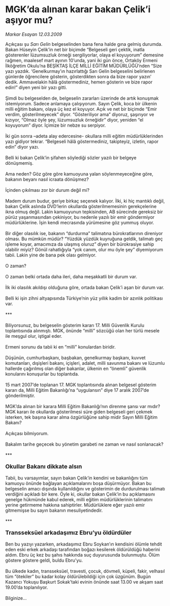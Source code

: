 # MGK’da alınan karar bakan Çelik’i aşıyor mu?

*Markar Esayan 12.03.2009*

<div class="taraf_structure_2col_1zq">
<div class="margen_n">



 <p>Açıkçası şu <i>Sarı Gelin</i> belgeselinden bana fena halde gına gelmiş durumda. Bakan Hüseyin Çelik’in net bir biçimde “Belgeseli geri çektik, inatla gösterenler lüzumsuzluk örneği sergiliyorlar, olaya el koyuyorum” demesine rağmen, maalesef mart ayının 10’unda, yani iki gün önce, Ortaköy Ermeni İlköğretim Okulu’na BEŞİKTAŞ İLÇE MİLLİ EĞİTİM MÜDÜRLÜĞÜ’nden “Size yazı yazdık. ‘Genelkurmay’ın hazırlattığı Sarı Gelin belgeselini belirlenen günlerde öğrencilere gösterin, gösterdikten sonra da bize rapor yazın’ dedik. Ammavelakin hâlâ göstermediniz, hemen gösterin ve bize rapor edin!” diyen yeni bir yazı gitti. <br/><br/>Şimdi bu belgeselden de, belgeselin zararları üzerinde de artık konuşmak istemiyorum. Sadece anlamaya çalışıyorum. Sayın Çelik, koca bir ülkenin milli eğitim bakanı, olaya üç kez el koyuyor. Açık ve net bir biçimde “Emir verdim, gösterilmeyecek” diyor. “Gösteriliyor ama” diyoruz, şaşırıyor ve kızıyor, “Olmaz öyle şey, lüzumsuzluk örneğidir” diyor, yeniden “el koyuyorum” diyor. İçimize bir nebze su serpiyor. <br/><br/>İki gün sonra –adeta alay edercesine- okullara milli eğitim müdürlüklerinden yazı gidiyor tekrar. “Belgeseli hâlâ göstermediniz, takipteyiz, izletin, rapor edin” diyor yazı. <br/><br/>Belli ki bakan Çelik’in şifahen söylediği sözler yazılı bir belgeye dönüşmemiş. <br/><br/>Ama neden? Göz göre göre kamuoyuna yalan söylenmeyeceğine göre, bakanın beyanı nasıl icraata dönüşmez? <br/><br/>İçinden çıkılması zor bir durum değil mi? <br/><br/>Madem durum budur, geriye birkaç seçenek kalıyor. İlki, ki hiç mantıklı değil, bakan Çelik aslında DVD’lerin okullarda gösterilmemesinin gerekçelerine ikna olmuş değil. Lakin kamuoyunun tepkisinden, AB sürecinde gereksiz bir pürüz yaşanmasından çekiniyor, bu nedenle yazılı bir emir göndermiyor müdürlüklerine. İşin kendi mecrasında yürümesine göz yummuş oluyor. <br/><br/>Bir diğer olasılık ise, bakanın “durdurma” talimatına bürokratlarının direniyor olması. Bu mümkün müdür? “Yüzdük yüzdük kuyruğuna geldik, talimatı geç işleme koyar, amacımıza da ulaşmış oluruz” diyen bir bürokrasiye sahip olabilir miyiz? Gönül rahatlığıyla “yok canım, olur mu öyle şey” diyemiyorum tabii. Lakin yine de bana pek olası gelmiyor. <br/><br/>O zaman? <br/><br/>O zaman belki ortada daha ileri, daha meşakkatli bir durum var. <br/><br/>İlk iki olasılık akıldışı olduğuna göre, ortada bakan Çelik’i aşan bir durum var. <br/><br/>Belli ki işin zihni altyapısında Türkiye’nin yüz yıllık kadim bir azınlık politikası var. <br/><br/>*** <br/><br/>Biliyorsunuz, bu belgeselin gösterim kararı 17. Milli Güvenlik Kurulu toplantısında alınmıştı. MGK, önünde “milli” sözcüğü olan her türlü mesele ile meşgul olur, iştigal eder. <br/><br/>Ermeni sorunu da tabii ki en “milli” konulardan biridir. <br/><br/>Düşünün, cumhurbaşkanı, başbakan, genelkurmay başkanı, kuvvet komutanları, dışişleri bakanı, içişleri, adalet, milli savunma bakanı ve lüzumlu hallerde çağırılmış olan diğer bakanlar, ülkenin en “önemli” güvenlik konularını konuşurlar bu toplantıda. <br/><br/>15 mart 2007’de toplanan 17. MGK toplantısında alınan belgesel gösterim kararı da, Milli Eğitim Bakanlığı’na “uygulansın” diye 17 aralık 2007’de gönderilmiştir. <br/><br/>MGK’da alınan bir karara Milli Eğitim Bakanlığı’nın direnme şansı var mıdır? MGK kararı ile okullarda gösterilmesi süre giden belgeseli geri çekmek isterken, tek başına karar alma özgürlüğüne sahip midir Sayın Milli Eğitim Bakanı? <br/><br/>Açıkçası bilmiyorum. <br/><br/>Bakalım tarihe geçecek bu yönetim garabeti ne zaman ve nasıl sonlanacak? <br/><br/>***<b> <br/><br/><font size="4">Okullar Bakanı dikkate alsın</font></b> <br/><br/>Tabii, bu varsayımlar, sayın bakan Çelik’in kendini ve bakanlığını tüm kamuoyu önünde bağlayan açıklamalarını boşa düşürmüyor. Bakan bu belgeselin amacı dışında kullanıldığını ve gösterimin de durdurulması talimatı verdiğini açıkladı bir kere. Öyle ki, okullar bakan Çelik’in bu açıklamasını genelge hükmünde kabul ederek, milli eğitim müdürlüklerinin talimatını yerine getirmeme hakkına sahiptirler. Müdürlüklere eğer yazılı emir gitmemişse bu sayın bakanın mesuliyetindedir. <br/><br/>***<b> <br/><br/><font size="4">Transseksüel arkadaşımız Ebru’yu öldürdüler</font></b> <br/><br/>Ben bu yazıyı yazarken, arkadaşımız Ebru Soykan’ın kendisini ölümle tehdit eden eski erkek arkadaşı tarafından boğazı kesilerek öldürüldüğü haberini aldım. Ebru üç kez bu şahıs hakkında suç duyurusunda bulunmuştu. Ölüm göstere göstere geldi, buldu Ebru’yu. <br/><br/>Bu ülkede kadın, transseksüel, travesti, çocuk, dövmeli, küpeli, fakir, velhasıl tüm “ötekiler” bu kadar kolay öldürülebildiği için çok üzgünüm. Bugün Kazancı Yokuşu Başkurt Sokak’taki evinin önünde saat 13.00 ve akşam saat 19.00’da toplanılıyor. <br/><br/>Bilginize...</p>

<br/>


<div id="taraf_not">
</div>

</div>


</div>
